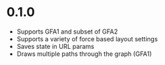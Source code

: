 # 0.1.0

- Supports GFA1 and subset of GFA2
- Supports a variety of force based layout settings
- Saves state in URL params
- Draws multiple paths through the graph (GFA1)
